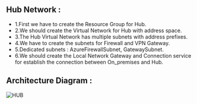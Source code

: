 ## Hub Network :
- 1.First we have to create the Resource Group for Hub.
- 2.We should create the Virtual Network for Hub with address space.
- 3.The Hub Virtual Network has multiple subnets with address prefixes.
- 4.We have to create the subnets for Firewall and VPN Gateway.
- 5.Dedicated subnets : AzureFirewallSubnet, GatewaySubnet.
- 6.We should create the Local Network Gateway and Connection service for establish the connection between On_premises and Hub.

## Architecture Diagram :
![HUB](https://github.com/srinivasan2022/Project/assets/118502121/f530ec72-056d-4b0a-ad59-56d3d16f67c5)